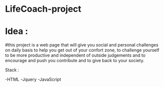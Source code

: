 # LifeCoach-project

# Idea : 
#this project is a web page that will give you social and personal challenges on daily basis to help you get out of your confort zone, to challenge yourself to be more productive and independent of outside judgements  and to encourage and push you contribute and to give back to your society. 

Stack :

-HTML 
-Jquery
-JavaScript

